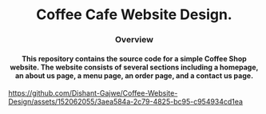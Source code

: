 <div align="center"> <h1> <b> Coffee Cafe Website Design. </b> </h1></div>

<div align="center">
  <h3>Overview</h3>
  <p> <h4>This repository contains the source code for a simple Coffee Shop website. The website consists of several sections including a homepage, an about us page, a menu page, an order page, and a contact us page. </h4></p>
</div>

https://github.com/Dishant-Gajwe/Coffee-Website-Design/assets/152062055/3aea584a-2c79-4825-bc95-c954934cd1ea

